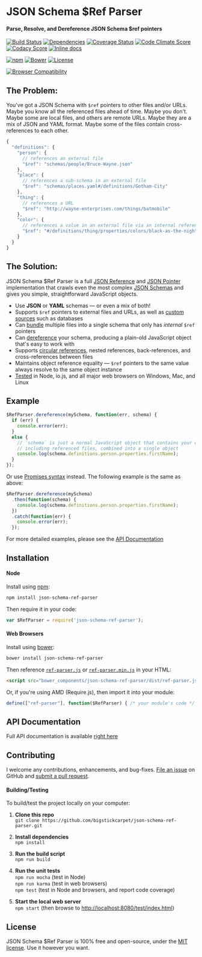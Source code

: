 JSON Schema $Ref Parser
============================
#### Parse, Resolve, and Dereference JSON Schema $ref pointers

[![Build Status](https://api.travis-ci.org/BigstickCarpet/json-schema-ref-parser.svg)](https://travis-ci.org/BigstickCarpet/json-schema-ref-parser)
[![Dependencies](https://david-dm.org/BigstickCarpet/json-schema-ref-parser.svg)](https://david-dm.org/BigstickCarpet/json-schema-ref-parser)
[![Coverage Status](https://coveralls.io/repos/BigstickCarpet/json-schema-ref-parser/badge.svg?branch=master&service=github)](https://coveralls.io/r/BigstickCarpet/json-schema-ref-parser)
[![Code Climate Score](https://codeclimate.com/github/BigstickCarpet/json-schema-ref-parser/badges/gpa.svg)](https://codeclimate.com/github/BigstickCarpet/json-schema-ref-parser)
[![Codacy Score](https://www.codacy.com/project/badge/d8abfe5e9a4044b89bd9f4b999d4a574)](https://www.codacy.com/public/jamesmessinger/json-schema-ref-parser)
[![Inline docs](http://inch-ci.org/github/BigstickCarpet/json-schema-ref-parser.svg?branch=master&style=shields)](http://inch-ci.org/github/BigstickCarpet/json-schema-ref-parser)

[![npm](http://img.shields.io/npm/v/json-schema-ref-parser.svg)](https://www.npmjs.com/package/json-schema-ref-parser)
[![Bower](http://img.shields.io/bower/v/json-schema-ref-parser.svg)](http://bower.io/)
[![License](https://img.shields.io/npm/l/json-schema-ref-parser.svg)](LICENSE)

[![Browser Compatibility](https://saucelabs.com/browser-matrix/json-schema-parser.svg)](https://saucelabs.com/u/json-schema-parser)


The Problem:
--------------------------
You've got a JSON Schema with `$ref` pointers to other files and/or URLs.  Maybe you know all the referenced files ahead of time.  Maybe you don't.  Maybe some are local files, and others are remote URLs.  Maybe they are a mix of JSON and YAML format.  Maybe some of the files contain cross-references to each other.

```javascript
{
  "definitions": {
    "person": {
      // references an external file
      "$ref": "schemas/people/Bruce-Wayne.json"
    },
    "place": {
      // references a sub-schema in an external file
      "$ref": "schemas/places.yaml#/definitions/Gotham-City"
    },
    "thing": {
      // references a URL
      "$ref": "http://wayne-enterprises.com/things/batmobile"
    },
    "color": {
      // references a value in an external file via an internal reference
      "$ref": "#/definitions/thing/properties/colors/black-as-the-night"
    }
  }
}
```


The Solution:
--------------------------
JSON Schema $Ref Parser is a full [JSON Reference](https://tools.ietf.org/html/draft-pbryan-zyp-json-ref-03) and [JSON Pointer](https://tools.ietf.org/html/rfc6901) implementation that crawls even the most complex [JSON Schemas](http://json-schema.org/latest/json-schema-core.html) and gives you simple, straightforward JavaScript objects.

- Use **JSON** or **YAML** schemas &mdash; or even a mix of both!
- Supports `$ref` pointers to external files and URLs, as well as [custom sources](docs/plugins/resolvers.md) such as databases
- Can [bundle](docs/ref-parser.md#bundlepath-options-callback) multiple files into a single schema that only has _internal_ `$ref` pointers
- Can [dereference](docs/ref-parser.md#dereferencepath-options-callback) your schema, producing a plain-old JavaScript object that's easy to work with
- Supports [circular references](docs/README.md#circular-refs), nested references, back-references, and cross-references between files
- Maintains object reference equality &mdash; `$ref` pointers to the same value always resolve to the same object instance
- [Tested](http://bigstickcarpet.github.io/json-schema-ref-parser/test/index.html) in Node, io.js, and all major web browsers on Windows, Mac, and Linux


Example
--------------------------

```javascript
$RefParser.dereference(mySchema, function(err, schema) {
  if (err) {
    console.error(err);
  }
  else {
    // `schema` is just a normal JavaScript object that contains your entire JSON Schema,
    // including referenced files, combined into a single object
    console.log(schema.definitions.person.properties.firstName);
  }
});
```

Or use [Promises syntax](http://javascriptplayground.com/blog/2015/02/promises/) instead. The following example is the same as above:

```javascript
$RefParser.dereference(mySchema)
  .then(function(schema) {
    console.log(schema.definitions.person.properties.firstName);
  })
  .catch(function(err) {
    console.error(err);
  });
```

For more detailed examples, please see the [API Documentation](docs/README.md)


Installation
--------------------------
#### Node
Install using [npm](https://docs.npmjs.com/getting-started/what-is-npm):

```bash
npm install json-schema-ref-parser
```

Then require it in your code:

```javascript
var $RefParser = require('json-schema-ref-parser');
```

#### Web Browsers
Install using [bower](http://bower.io/):

```bash
bower install json-schema-ref-parser
```

Then reference [`ref-parser.js`](dist/ref-parser.js) or [`ref-parser.min.js`](dist/ref-parser.min.js) in your HTML:

```html
<script src="bower_components/json-schema-ref-parser/dist/ref-parser.js"></script>
```

Or, if you're using AMD (Require.js), then import it into your module:

```javascript
define(["ref-parser"], function($RefParser) { /* your module's code */ })
```


API Documentation
--------------------------
Full API documentation is available [right here](docs/README.md)


Contributing
--------------------------
I welcome any contributions, enhancements, and bug-fixes.  [File an issue](https://github.com/BigstickCarpet/json-schema-ref-parser/issues) on GitHub and [submit a pull request](https://github.com/BigstickCarpet/json-schema-ref-parser/pulls).

#### Building/Testing
To build/test the project locally on your computer:

1. __Clone this repo__<br>
`git clone https://github.com/bigstickcarpet/json-schema-ref-parser.git`

2. __Install dependencies__<br>
`npm install`

3. __Run the build script__<br>
`npm run build`

4. __Run the unit tests__<br>
`npm run mocha` (test in Node)<br>
`npm run karma` (test in web browsers)<br>
`npm test` (test in Node and browsers, and report code coverage)

5. __Start the local web server__<br>
`npm start` (then browse to [http://localhost:8080/test/index.html](http://bigstickcarpet.com/json-schema-ref-parser/test/index.html))


License
--------------------------
JSON Schema $Ref Parser is 100% free and open-source, under the [MIT license](LICENSE). Use it however you want.
